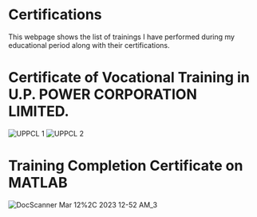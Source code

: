 # Certifications
This webpage shows the list of trainings I have performed during my educational period along with their certifications. 
# Certificate of Vocational Training in U.P. POWER CORPORATION LIMITED.
![UPPCL 1](https://user-images.githubusercontent.com/126613134/224508674-45a06501-8aff-4415-acf5-7ded8bc0a4a8.jpg)
![UPPCL 2](https://user-images.githubusercontent.com/126613134/224508682-a4d1ccea-0a1d-4675-9793-c5fc66332d8a.jpg)
#  Training Completion Certificate on MATLAB
![DocScanner Mar 12%2C 2023 12-52 AM_3](https://user-images.githubusercontent.com/126613134/224508711-79cde9f1-06dd-4f09-ad67-a8868f40e726.jpg)
